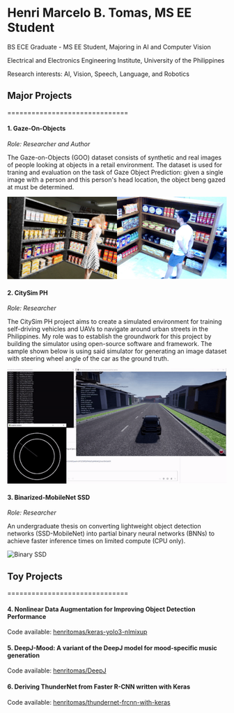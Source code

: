 # Henri Marcelo B. Tomas, MS EE Student
BS ECE Graduate - MS EE Student, Majoring in AI and Computer Vision

Electrical and Electronics Engineering Institute, University of the Philippines

Research interests: AI, Vision, Speech, Language, and Robotics

## Major Projects

==============================

#### 1. **Gaze-On-Objects**


_Role: Researcher and Author_

The Gaze-on-Objects (GOO) dataset consists of synthetic and real images of people looking at objects in a retail environment. The dataset is used for traning and evaluation on the task of Gaze Object Prediction: given a single image with a person and this person's head location, the object beng gazed at must be determined. 

![GOO_real and synth](./images/synth-real.png)

#### 2. **CitySim PH**

_Role: Researcher_

The CitySim PH project aims to create a simulated environment for training self-driving vehicles and UAVs to navigate around urban streets in the Philippines. My role was to establish the groundwork for this project by building the simulator using open-source software and framework. The sample shown below is using said simulator for generating an image dataset with steering wheel angle of the car as the ground truth.

![CitySim Demo](./images/citysim-demo.gif)

#### 3. **Binarized-MobileNet SSD**

_Role: Researcher_

An undergraduate thesis on converting lightweight object detection networks (SSD-MobileNet) into partial binary neural networks (BNNs) to achieve faster inference times on limited compute (CPU only). 

![Binary SSD](./images/bin-ssd-demo.gif)

## Toy Projects

==============================

#### 4. **Nonlinear Data Augmentation for Improving Object Detection Performance**

Code available: [henritomas/keras-yolo3-nlmixup](https://github.com/henritomas/keras-yolo3-nlmixup)

#### 5. **DeepJ-Mood: A variant of the DeepJ model for mood-specific music generation**

Code available: [henritomas/DeepJ](https://github.com/henritomas/DeepJ)

#### 6. **Deriving ThunderNet from Faster R-CNN written with Keras**

Code available: [henritomas/thundernet-frcnn-with-keras](https://github.com/henritomas/thundernet-frcnn-with-keras)
